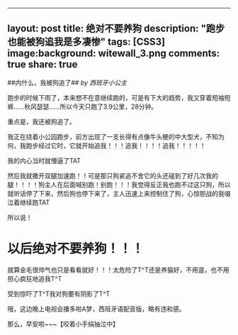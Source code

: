 
---
layout: post
title: 绝对不要养狗
description: "跑步也能被狗追我是多凄惨"
tags: [CSS3]
image:background: witewall_3.png
comments: true
share: true
---
##内什么，我被狗追了##
*by 西班牙小公主*


跑步的时候下雨了，本来想不在意继续跑的，可是有下大的趋势，我又穿着短袖短裤……秋风瑟瑟……所以今天只跑了3.9公里，28分钟。

重点是，我还被狗追了。

我正在绕着小公园跑步，前方出现了一支长得有点像牛头梗的中大型犬，不知为何，我跑步经过它时，它就开始追我！！！追我！！！！追我！！！！！

我的内心当时就懵逼了TAT

然后我就撒开双腿加速跑！！可是那只狗紧追不舍它的头还碰到了好几次我的腿！！！！狗主人在后面喊别跑！别跑！！！我觉得反正我也跑不过这只狗，所以就听话停了下来，然后狗也停下来了，主人迅速上来控制住了狗，心惊胆战的我啜泣着继续跑TAT

所以说！

以后绝对不要养狗！！！
===========

就算金毛很帅气也只是看看就好！！！太危险了T^T还是养猫好，不用遛，也不用担心疯狂地追我T^T

受到惊吓了T^T我对狗要有阴影了T^T

哦，这边晚上电视会播多啦A梦，西班牙语配音版，略有违和感。

那么，早安啦~~~【咬着小手绢抽泣中】